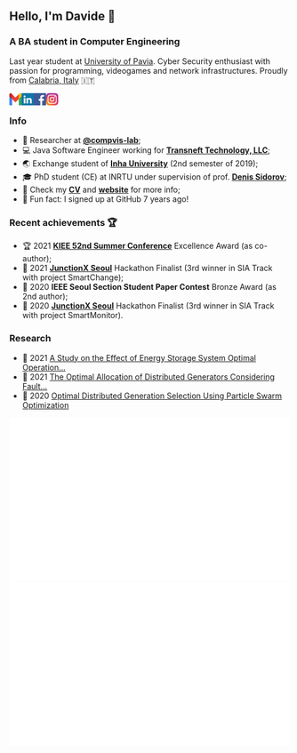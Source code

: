 <h2>Hello, I'm Davide 👋</h2>
<h3>A BA student in Computer Engineering</h3>

Last year student at [University of Pavia](https://web-en.unipv.it/). Cyber Security enthusiast with passion for programming, videogames and network infrastructures. Proudly from [Calabria, Italy](http://www.turiscalabria.it/website/?lang=en&categoria=/&view_type=s&id=&title=) 🇮🇹

<a href="mailto:dvdmorano@gmail.com?subject=Hello%20Davide,%20From%20Github" target="blank"><img align="left" src="icons/Gmail_icon_(2020).svg" alt="Gmail" height="22" width="22"></a>
<a href="https://www.linkedin.com/in/moranodavide/" target="blank"><img align="left" src="icons/linkedin.svg" alt="Linkedin" width="22" /></a>
<a href="https://www.facebook.com/dvd.morano/" target="blank"><img align="left" src="icons/facebook.svg" alt="Facebook" width="22" /></a>
<a href="https://www.instagram.com/davidemorano/" target="blank"><img align="left" src="icons/instagram.svg" alt="Instagram" width="22" /></a>
<br/>

### Info
* 🔬 Researcher at **[@compvis-lab](https://compvis.ru/)**;
* 💻 Java Software Engineer working for **[Transneft Technology, LLC](https://en.transneft.ru/subsidiaries-company/service-company/transneft-technology-llc/)**;
* 🌏 Exchange student of **[Inha University](https://eng.inha.ac.kr/)** (2nd semester of 2019);
* 🎓 PhD student (CE) at INRTU under supervision of prof. **[Denis Sidorov](http://www.mathnet.ru/eng/person17845)**;
* 📄 Check my **[CV](https://github.com/xtenzQ/latex-simple-cv/blob/main/cv.pdf)** and **[website](https://rusetskii.dev/)** for more info;
* 🎉 Fun fact: I signed up at GitHub 7 years ago!

### Recent achievements 🏆
* 🏆 2021 **[KIEE 52nd Summer Conference](https://conf.kiee.or.kr/)** Excellence Award (as co-author);
* 🥉 2021 **[JunctionX Seoul](https://app.hackjunction.com/events/junctionx-seoul)** Hackathon Finalist (3rd winner in SIA Track with project SmartChange);
* 🥉 2020 **IEEE Seoul Section Student Paper Contest** Bronze Award (as 2nd author);
* 🥉 2020 **[JunctionX Seoul](https://app.hackjunction.com/events/junctionx-seoul)** Hackathon Finalist (3rd winner in SIA Track with project SmartMonitor).

### Research

* 📄 2021 [A Study on the Effect of Energy Storage System Optimal Operation...](https://www.researchgate.net/publication/353072993_A_Study_on_the_Effect_of_Energy_Storage_System_Optimal_Operation_with_Distributed_Generators_on_System_Reliability)
* 📄 2021 [The Optimal Allocation of Distributed Generators Considering Fault...](https://www.researchgate.net/publication/348445556_The_Optimal_Allocation_of_Distributed_Generators_Considering_Fault_Current_and_Levelized_Cost_of_Energy_Using_the_Particle_Swarm_Optimization_Method)
* 📄 2020 [Optimal Distributed Generation Selection Using Particle Swarm Optimization](https://www.researchgate.net/publication/344692175_Optimal_Distributed_Generation_Selection_Using_Particle_Swarm_Optimization)

![](https://raw.githubusercontent.com/xtenzQ/github-stats-transparent/output/generated/overview.svg)
![](https://raw.githubusercontent.com/xtenzQ/github-stats-transparent/output/generated/languages.svg)
